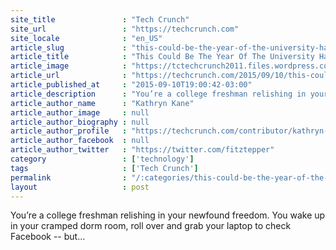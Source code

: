 ```yaml
---
site_title               : "Tech Crunch"
site_url                 : "https://techcrunch.com"
site_locale              : "en_US"
article_slug             : "this-could-be-the-year-of-the-university-hack"
article_title            : "This Could Be The Year Of The University Hack"
article_image            : "https://tctechcrunch2011.files.wordpress.com/2015/01/hackers.jpg?w=750&h=400&crop=1"
article_url              : "https://techcrunch.com/2015/09/10/this-could-be-the-year-of-the-university-hack/"
article_published_at     : "2015-09-10T19:00:42-03:00"
article_description      : "You’re a college freshman relishing in your newfound freedom. You wake up in your cramped dorm room, roll over and grab your laptop to check Facebook -- but..."
article_author_name      : "Kathryn Kane"
article_author_image     : null
article_author_biography : null
article_author_profile   : "https://techcrunch.com/contributor/kathryn-kane/"
article_author_facebook  : null
article_author_twitter   : "https://twitter.com/fitztepper"
category                 : ['technology']
tags                     : ['Tech Crunch']
permalink                : "/:categories/this-could-be-the-year-of-the-university-hack/"
layout                   : post
---
```


You’re a college freshman relishing in your newfound freedom. You wake up in your cramped dorm room, roll over and grab your laptop to check Facebook -- but...
